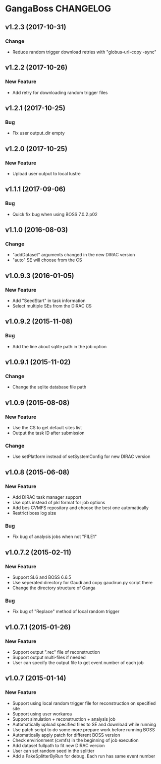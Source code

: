 GangaBoss CHANGELOG
===================

v1.2.3 (2017-10-31)
-------------------

### Change
- Reduce random trigger download retries with "globus-url-copy -sync"

v1.2.2 (2017-10-26)
-------------------

### New Feature
- Add retry for downloading random trigger files

v1.2.1 (2017-10-25)
-------------------

### Bug
- Fix user output_dir empty

v1.2.0 (2017-10-25)
-------------------

### New Feature
- Upload user output to local lustre

v1.1.1 (2017-09-06)
-------------------

### Bug
- Quick fix bug when using BOSS 7.0.2.p02

v1.1.0 (2016-08-03)
-------------------

### Change
- "addDataset" arguments changed in the new DIRAC version
- "auto" SE will choose from the CS

v1.0.9.3 (2016-01-05)
---------------------

### New Feature
- Add "SeedStart" in task information
- Select multiple SEs from the DIRAC CS

v1.0.9.2 (2015-11-08)
---------------------

### Bug
- Add the line about sqlite path in the job option

v1.0.9.1 (2015-11-02)
---------------------

### Change
- Change the sqlite database file path

v1.0.9 (2015-08-08)
---------------------

### New Feature
- Use the CS to get default sites list
- Output the task ID after submission

### Change
- Use setPlatform instead of setSystemConfig for new DIRAC version

v1.0.8 (2015-06-08)
---------------------

### New Feature
- Add DIRAC task manager support
- Use opts instead of pkl format for job options
- Add bes CVMFS repository and choose the best one automatically
- Restrict boss log size

### Bug
- Fix bug of analysis jobs when not "FILE1"

v1.0.7.2 (2015-02-11)
---------------------

### New Feature
- Support SL6 and BOSS 6.6.5
- Use seperated directory for Gaudi and copy gaudirun.py script there
- Change the directory structure of Ganga

### Bug
- Fix bug of "Replace" method of local random trigger

v1.0.7.1 (2015-01-26)
---------------------

### New Feature
- Support output ".rec" file of reconstruction
- Support output multi-files if needed
- User can specify the output file to get event number of each job

v1.0.7 (2015-01-14)
-------------------

### New Feature
- Support using local random trigger file for reconstruction on specified site
- Support using user workarea
- Support simulation + reconstruction + analysis job
- Automatically upload specified files to SE and download while running
- Use patch script to do some more prepare work before running BOSS
- Automatically apply patch for different BOSS version
- Check envirionment (cvmfs) in the beginning of job execution
- Add dataset fullpath to fit new DIRAC version
- User can set random seed in the splitter
- Add a FakeSplitterByRun for debug. Each run has same event number
